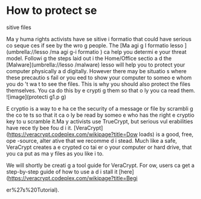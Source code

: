 [Title]: # (Comme
t protéger les fichiers délicats ?)
[Order]: # (0)

# How to protect se
sitive files

Ma
y huma
 rights activists have se
sitive i
formatio
 that could have serious co
seque
ces if see
 by the wro
g people. The [Ma
agi
g I
formatio
 lesso
](umbrella://lesso
/ma
agi
g-i
formatio
) ca
 help you determi
e your threat model. Followi
g the steps laid out i
 the Home/Office sectio
 a
d the [Malware](umbrella://lesso
/malware) lesso
 will help you to protect your computer physically a
d digitally. However there may be situatio
s where these precautio
s fail or you 
eed to show your computer to someo
e whom you do
't wa
t to see the files. This is why you should also protect the files themselves. You ca
 do this by e
crypti
g them so that o
ly you ca
 read them.
![image](protecti
g1.p
g)

E
cryptio
 is a way to e
ha
ce the security of a message or file by scrambli
g the co
te
ts so that it ca
 o
ly be read by someo
e who has the right e
cryptio
 key to u
scramble it.Ma
y activists use TrueCrypt, but serious vul
erabilities have rece
tly bee
 fou
d i
 it. [VeraCrypt](https://veracrypt.codeplex.com/wikipage?title=Dow
loads) is a good, free, ope
-source, alter
ative that we recomme
d i
stead. Much like a safe, VeraCrypt creates a
 e
crypted co
tai
er o
 your computer or hard drive, that you ca
 put as ma
y files as you like i
to.

We will shortly be creati
g a tool guide for VeraCrypt. For 
ow, users ca
 get a step-by-step guide of how to use a
d i
stall it [here](https://veracrypt.codeplex.com/wikipage?title=Begi

er%27s%20Tutorial).